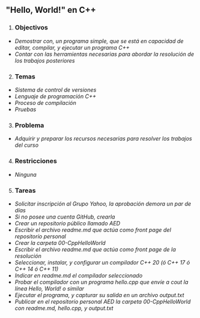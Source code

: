 ## "Hello, World!" en C++  
1. ### Objectivos  
  * *Demostrar con, un programa simple, que se está en capacidad de editar, compilar, y ejecutar un programa C++*  
  * *Contar con las herramientas necesarias para abordar la resolución de los trabajos posteriores*  
2. ### Temas  
  * *Sistema de control de versiones*  
  * *Lenguaje de programación C++*  
  * *Proceso de compilación*  
  * *Pruebas*  
3. ### Problema  
  * *Adquirir y preparar los recursos necesarias para resolver los trabajos del curso*  
4. ### Restricciones  
  * *Ninguna*  
5. ### Tareas  
  * *Solicitar inscripción al Grupo Yahoo, la aprobación demora un par de días*  
  * *Si no posee una cuenta GitHub, crearla*  
  * *Crear un repositorio público llamado AED*  
  * *Escribir el archivo readme.md que actúa como front page del repositorio personal*  
  * *Crear la carpeta 00-CppHelloWorld*  
  * *Escribir el archivo readme.md que actúa como front page de la resolución*  
  * *Seleccionar, instalar, y configurar un compilador C++ 20 (ó C++ 17 ó C++ 14 ó C++ 11)*  
  * *Indicar en readme.md el compilador seleccionado*  
  * *Probar el compilador con un programa hello.cpp que envíe a cout la línea Hello, World! o similar*  
  * *Ejecutar el programa, y capturar su salida en un archivo output.txt*  
  * *Publicar en el repositorio personal AED la carpeta 00-CppHelloWorld con readme.md, hello.cpp, y output.txt*  
